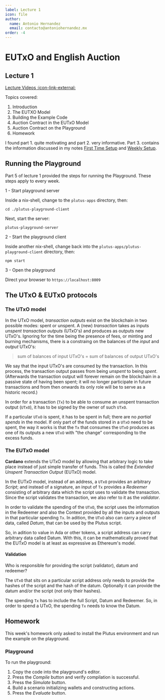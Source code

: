 ```yaml
---
label: Lecture 1
icon: file
author:
  name: Antonio Hernandez
  email: contacto@antoniohernandez.mx
order: -4
---
```


# EUTxO and English Auction

## Lecture 1

[Lecture Videos :icon-link-external:](https://www.youtube.com/playlist?list=PLNEK_Ejlx3x2nLM4fAck2JS6KhFQlXq2N)

Topics covered:

1. Introduction
2. The EUTXO Model
3. Building the Example Code
4. Auction Contract in the EUTxO Model
5. Auction Contract on the Playground
6. Homework

I found part 1. quite motivating and part 2. very informative.  Part
3. contains the information discussed in my notes [First Time
Setup](first-time-setup.md) and [Weekly Setup](./weekly-setup.md).


## Running the Playground

Part 5 of lecture 1 provided the steps for running the Playground.
These steps apply to every week.

1 - Start playground server

Inside a nix-shell, change to the `plutus-apps` directory, then:

    cd ./plutus-playground-client

Next, start the server:

    plutus-playground-server

2 - Start the playground client

Inside another nix-shell, change back into the
`plutus-apps/plutus-playground-client` directory, then:

    npm start

3 - Open the playground

Direct your browser to `https://localhost:8009`


## The UTxO & EUTxO protocols


### The UTxO model

In the UTxO model, *transaction outputs* exist on the blockchain in
two possible modes: spent or unspent.  A (new) *transaction* takes as
inputs *unspent transaction outputs* (UTxO's) and produces as outputs
new UTxO's.  Ignoring for the time being the presence of fees, or
minting and burning mechanisms, there is a constraing on the balances
of the *input* and *output* UTxO's:

> sum of balances of input UTxO's = sum of balances of output UTxO's

We say that the input UTxO's are consumed by the transaction.  In this
process, the transaction output passes from being *unspent* to being
*spent*.  (Afterwards the transaction output will forever remain on
the blockchain in a passive state of having been spent; it will no
longer participate in future transactions and from then onwards its
only role will be to serve as a historic record.)

In order for a transaction (`Tx`) to be able to consume an unspent
transaction output (`UTxO`), it has to be signed by the owner of such
`UTxO`.

If a particular `UTxO` is spent, it has to be spent in full; there are
no *partial spends* in the model.  If only part of the funds stored in
a `UTxO` need to be spent, the way it works is that the `Tx` that
consumes the `UTxO` produces as one of its outputs a new `UTxO` with
"the change" corresponding to the excess funds.


### The EUTxO model

**Cardano** extends the UTxO model by allowing that arbitrary logic to
  take place instead of just simple transfer of funds.  This is called
  the *Extended Unspent Transaction Output* (EUTxO) model.

In the EUTxO model, instead of an address, a `UTxO` provides an
arbitrary *Script*; and instead of a signature, an input of `Tx`
provides a *Redeemer* consisting of arbitrary data which the script
uses to validate the transaction.  Since the script validates the
transaction, we also refer to it as the *validator*.

In order to validate the spending of the `UTxO`, the script uses the
information in the Redeemer and also the Context provided by all the
inputs and outputs in that particular spending `Tx`.  In adition, the
`UTxO` also can carry a piece of data, called *Datum*, that can be
used by the Plutus script.

So, in adition to value in Ada or other tokens, a script address can
carry arbitrary data called Datum.  With this, it can be
mathematically proved that the EUTxO model is at least as expressive
as Ethereum's model.


#### Validation

Who is responsible for providing the script (validator), datum and
redeemer?

The `UTxO` that sits on a particular script address only needs to
provide the hashes of the script and the hash of the datum.
Optionally it can provide the datum and/or the script (not only their
hashes).

The spending `Tx` has to include the full Script, Datum and Redeemer.
So, in order to spend a UTxO, the spending `Tx` needs to know the
Datum.

## Homework

This week's homework only asked to install the Plutus environment and
run the example on the playground.

### Playground

To run the playground:

1. Copy the code into the playground's editor.
2. Press the *Compile* button and verify compilation is successful.
3. Press the *Simulate* button.
4. Build a scenario initializing wallets and constructing actions.
5. Press the *Evaluate* button.

